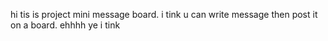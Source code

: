 hi tis is project mini message board. i tink u can write message then post it on a board. ehhhh ye i tink
